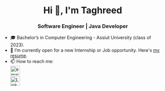 <h1 align="center">Hi 👋, I'm Taghreed</h1>
<h3 align="center">Software Engineer | Java Developer</h3>
  
- 🎓 Bachelor’s in Computer Engineering - Assiut University (class of 2023).  
- 💼 I’m currently open for a new Internship or Job opportunity. Here's [my resume](https://drive.google.com/file/d/1qMVAkX8-dH5p5x0rfofOkbguka9owblL/view?usp=sharing).  
- 📫 How to reach me:  
  <a href="mailto:taghreed1225@gmail.com"><img src="https://img.icons8.com/fluency/48/gmail.png" alt="email" width="30" height="30"/></a>  
  <a href="https://www.linkedin.com/in/taghreed-ali-346981202/" target="_blank"><img src="https://raw.githubusercontent.com/rahuldkjain/github-profile-readme-generator/master/src/images/icons/Social/linked-in-alt.svg" alt="LinkedIn" width="30" height="30"/></a>


